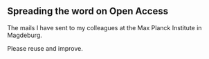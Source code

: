Spreading the word on Open Access
---

The mails I have sent to my colleagues at the Max Planck Institute in Magdeburg.

Please reuse and improve.
